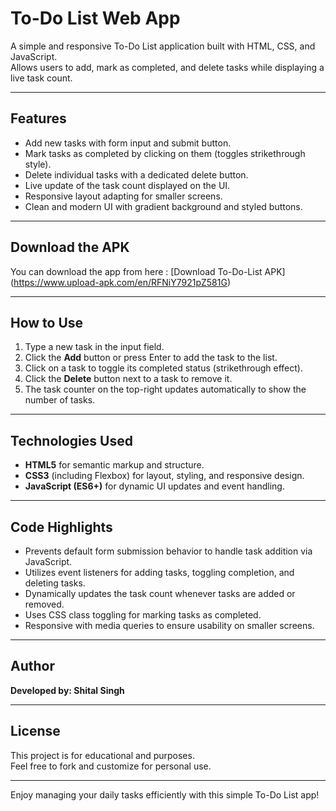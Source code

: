 # To-Do List Web App

A simple and responsive To-Do List application built with HTML, CSS, and JavaScript.  
Allows users to add, mark as completed, and delete tasks while displaying a live task count.

---

## Features

- Add new tasks with form input and submit button.
- Mark tasks as completed by clicking on them (toggles strikethrough style).
- Delete individual tasks with a dedicated delete button.
- Live update of the task count displayed on the UI.
- Responsive layout adapting for smaller screens.
- Clean and modern UI with gradient background and styled buttons.

---

## Download the APK 
You can download the app from here :
[Download To-Do-List APK] (https://www.upload-apk.com/en/RFNiY7921pZ581G)

---

## How to Use

1. Type a new task in the input field.
2. Click the **Add** button or press Enter to add the task to the list.
3. Click on a task to toggle its completed status (strikethrough effect).
4. Click the **Delete** button next to a task to remove it.
5. The task counter on the top-right updates automatically to show the number of tasks.

---
 

## Technologies Used

- **HTML5** for semantic markup and structure.
- **CSS3** (including Flexbox) for layout, styling, and responsive design.
- **JavaScript (ES6+)** for dynamic UI updates and event handling.

---

## Code Highlights

- Prevents default form submission behavior to handle task addition via JavaScript.
- Utilizes event listeners for adding tasks, toggling completion, and deleting tasks.
- Dynamically updates the task count whenever tasks are added or removed.
- Uses CSS class toggling for marking tasks as completed.
- Responsive with media queries to ensure usability on smaller screens.

---

## Author

**Developed by: Shital Singh**

---

## License

This project is for educational and purposes.  
Feel free to fork and customize for personal use.

---

Enjoy managing your daily tasks efficiently with this simple To-Do List app!
